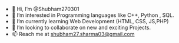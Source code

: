 - 👋 Hi, I’m @Shubham270301
- 👀 I’m interested in Programming languages like C++, Python , SQL.
- 🌱 I’m currently learning Web Development (HTML, CSS, JS,PHP)
- 💞️ I’m looking to collaborate on new and exciting Projects.
- 📫 Reach me at shubham27.sharma03@gmail.com

<!---
Shubham270301/Shubham270301 is a ✨ special ✨ repository because its `README.md` (this file) appears on your GitHub profile.
You can click the Preview link to take a look at your changes.
--->
